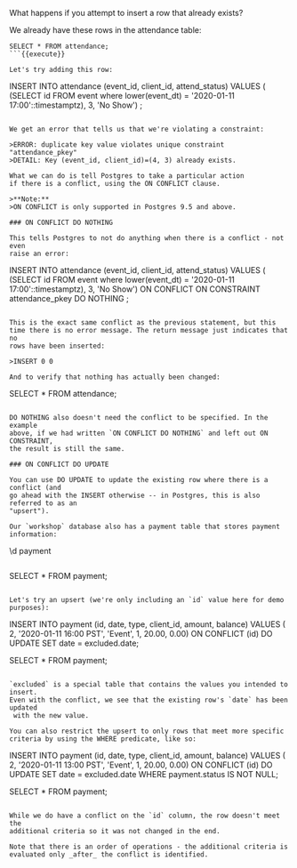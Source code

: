 What happens if you attempt to insert a row that already exists?

We already have these rows in the attendance table:

```
SELECT * FROM attendance;
```{{execute}}

Let's try adding this row:

```
INSERT INTO attendance (event_id, client_id, attend_status)
VALUES (
    (SELECT id FROM event where lower(event_dt) = '2020-01-11 17:00'::timestamptz),
    3,
    'No Show')
;
```{{execute}}

We get an error that tells us that we're violating a constraint:

>ERROR: duplicate key value violates unique constraint "attendance_pkey"
>DETAIL: Key (event_id, client_id)=(4, 3) already exists.

What we can do is tell Postgres to take a particular action 
if there is a conflict, using the ON CONFLICT clause.

>**Note:**
>ON CONFLICT is only supported in Postgres 9.5 and above.

### ON CONFLICT DO NOTHING

This tells Postgres to not do anything when there is a conflict - not even 
raise an error:

```
INSERT INTO attendance (event_id, client_id, attend_status)
VALUES (
    (SELECT id FROM event where lower(event_dt) = '2020-01-11 17:00'::timestamptz),
    3,
    'No Show')
ON CONFLICT ON CONSTRAINT attendance_pkey
DO NOTHING
;
```{{execute}}

This is the exact same conflict as the previous statement, but this 
time there is no error message. The return message just indicates that no 
rows have been inserted:

>INSERT 0 0

And to verify that nothing has actually been changed:

```
SELECT * FROM attendance;
```{{execute}}

DO NOTHING also doesn't need the conflict to be specified. In the example 
above, if we had written `ON CONFLICT DO NOTHING` and left out ON CONSTRAINT, 
the result is still the same.

### ON CONFLICT DO UPDATE

You can use DO UPDATE to update the existing row where there is a conflict (and
go ahead with the INSERT otherwise -- in Postgres, this is also referred to as an 
"upsert").

Our `workshop` database also has a payment table that stores payment 
information:

```
\d payment
```{{execute}}

```
SELECT * FROM payment;
```{{execute}}

Let's try an upsert (we're only including an `id` value here for demo purposes):

```
INSERT INTO payment (id, date, type, client_id, amount, balance)
VALUES (
        2,
        '2020-01-11 16:00 PST',
        'Event',
        1,
        20.00,
        0.00)
ON CONFLICT (id) DO UPDATE
    SET date = excluded.date;

SELECT * FROM payment;
```{{execute}}

`excluded` is a special table that contains the values you intended to insert. 
Even with the conflict, we see that the existing row's `date` has been updated
 with the new value.

You can also restrict the upsert to only rows that meet more specific 
criteria by using the WHERE predicate, like so:

```
INSERT INTO payment (id, date, type, client_id, amount, balance)
VALUES (
        2,
        '2020-01-11 13:00 PST',
        'Event',
        1,
        20.00,
        0.00)
ON CONFLICT (id) DO UPDATE
    SET date = excluded.date WHERE payment.status IS NOT NULL;

SELECT * FROM payment;
```{{execute}}

While we do have a conflict on the `id` column, the row doesn't meet the 
additional criteria so it was not changed in the end.

Note that there is an order of operations - the additional criteria is 
evaluated only _after_ the conflict is identified.
